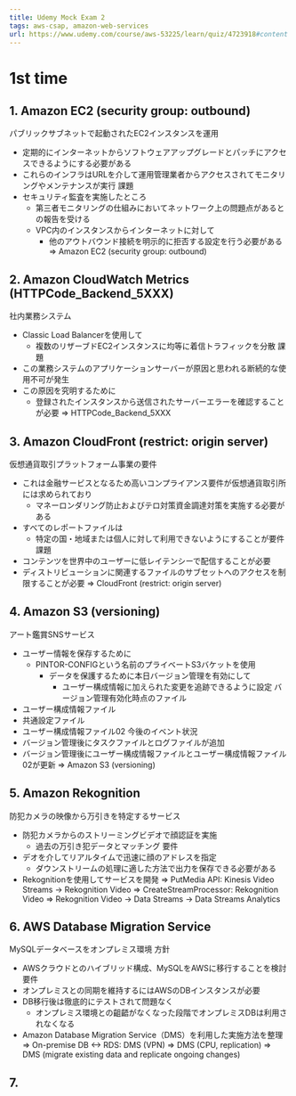 ```yaml
---
title: Udemy Mock Exam 2
tags: aws-csap, amazon-web-services
url: https://www.udemy.com/course/aws-53225/learn/quiz/4723918#content
---
```


# 1st time
## 1. Amazon EC2 (security group: outbound)
パブリックサブネットで起動されたEC2インスタンスを運用
- 定期的にインターネットからソフトウェアアップグレードとパッチにアクセスできるようにする必要がある
- これらのインフラはURLを介して運用管理業者からアクセスされてモニタリングやメンテナンスが実行
課題
- セキュリティ監査を実施したところ
  - 第三者モニタリングの仕組みにおいてネットワーク上の問題点があるとの報告を受ける
  - VPC内のインスタンスからインターネットに対して
    - 他のアウトバウンド接続を明示的に拒否する設定を行う必要がある
=> Amazon EC2 (security group: outbound)

## 2. Amazon CloudWatch Metrics (HTTPCode_Backend_5XXX)
社内業務システム
- Classic Load Balancerを使用して
  - 複数のリザーブドEC2インスタンスに均等に着信トラフィックを分散
課題
- この業務システムのアプリケーションサーバーが原因と思われる断続的な使用不可が発生
- この原因を究明するために
  - 登録されたインスタンスから送信されたサーバーエラーを確認することが必要
=> HTTPCode_Backend_5XXX

## 3. Amazon CloudFront (restrict: origin server)
仮想通貨取引プラットフォーム事業の要件
- これは金融サービスとなるため高いコンプライアンス要件が仮想通貨取引所には求められており
  - マネーロンダリング防止およびテロ対策資金調達対策を実施する必要がある
- すべてのレポートファイルは
  - 特定の国・地域または個人に対して利用できないようにすることが要件
課題
- コンテンツを世界中のユーザーに低レイテンシーで配信することが必要
- ディストリビューションに関連するファイルのサブセットへのアクセスを制限することが必要
=> CloudFront (restrict: origin server)

## 4. Amazon S3 (versioning)
アート鑑賞SNSサービス
- ユーザー情報を保存するために
  - PINTOR-CONFIGという名前のプライベートS3バケットを使用
    - データを保護するために本日バージョン管理を有効にして
      - ユーザー構成情報に加えられた変更を追跡できるように設定
バージョン管理有効化時点のファイル
- ユーザー構成情報ファイル
- 共通設定ファイル
- ユーザー構成情報ファイル02
今後のイベント状況
- バージョン管理後にタスクファイルとログファイルが追加
- バージョン管理後にユーザー構成情報ファイルとユーザー構成情報ファイル02が更新
=> Amazon S3 (versioning)

## 5. Amazon Rekognition
防犯カメラの映像から万引きを特定するサービス
- 防犯カメラからのストリーミングビデオで顔認証を実施
  - 過去の万引き犯データとマッチング
要件
- デオを介してリアルタイムで迅速に顔のアドレスを指定
  - ダウンストリームの処理に適した方法で出力を保存できる必要がある
- Rekognitionを使用してサービスを開発
=> PutMedia API: Kinesis Video Streams -> Rekognition Video
=> CreateStreamProcessor: Rekognition Video
=> Rekognition Video -> Data Streams -> Data Streams Analytics

## 6. AWS Database Migration Service
MySQLデータベースをオンプレミス環境
方針
- AWSクラウドとのハイブリッド構成、MySQLをAWSに移行することを検討
要件
- オンプレミスとの同期を維持するにはAWSのDBインスタンスが必要
- DB移行後は徹底的にテストされて問題なく
  - オンプレミス環境との齟齬がなくなった段階でオンプレミスDBは利用されなくなる
- Amazon Database Migration Service（DMS）を利用した実施方法を整理
=> On-premise DB <-> RDS: DMS (VPN)
=> DMS (CPU, replication)
=> DMS (migrate existing data and replicate ongoing changes)

## 7.

